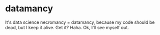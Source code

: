 # datamancy
It's data science necromancy = datamancy, because my code should be dead, but I keep it alive. Get it? Haha. Ok, I'll see myself out.
